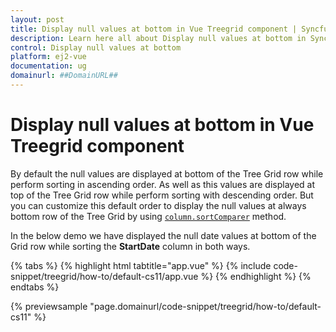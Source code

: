 ```yaml
---
layout: post
title: Display null values at bottom in Vue Treegrid component | Syncfusion
description: Learn here all about Display null values at bottom in Syncfusion Vue Treegrid component of Syncfusion Essential JS 2 and more.
control: Display null values at bottom 
platform: ej2-vue
documentation: ug
domainurl: ##DomainURL##
---
```


# Display null values at bottom in Vue Treegrid component

By default the null values are displayed at bottom of the Tree Grid row while perform sorting in ascending order. As well as this values are displayed at top of the Tree Grid row while perform sorting with descending order. But you can customize this default order to display the null values at always bottom row of the Tree Grid by using [`column.sortComparer`](https://ej2.syncfusion.com/vue/documentation/api/treegrid/column/#sortcomparer) method.

In the below demo we have displayed the null date values at bottom of the Grid row while sorting the **StartDate** column in both ways.

{% tabs %}
{% highlight html tabtitle="app.vue" %}
{% include code-snippet/treegrid/how-to/default-cs11/app.vue %}
{% endhighlight %}
{% endtabs %}
        
{% previewsample "page.domainurl/code-snippet/treegrid/how-to/default-cs11" %}
